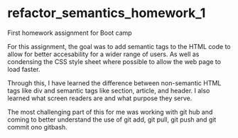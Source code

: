 # refactor_semantics_homework_1
First homework assignment for Boot camp

For this assignment, the goal was to add semantic tags to the HTML code to allow for better accesability for a wider range of users. 
As well as condensing the CSS style sheet where possible to allow the web page to load faster.

Through this, I have learned the difference between non-semantic HTML tags like div and semantic tags like section, article, and header.
I also learned what screen readers are and what purpose they serve.

The most challenging part of this for me was working with git hub and coming to better understand the use of git add, git pull, git push and git commit ono gitbash.
  
